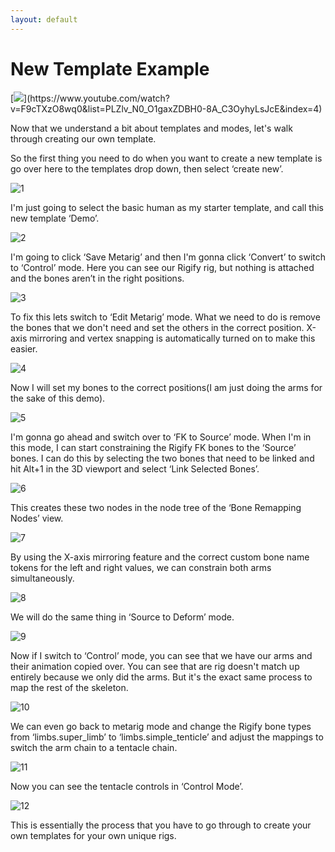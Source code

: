 ```yaml
---
layout: default
---
```


# New Template Example

[![](https://blender-tools-documentation.s3.amazonaws.com/ue-to-rigify/videos/thumbnails/new_template_example.png?)](https://www.youtube.com/watch?v=F9cTXzO8wq0&list=PLZlv_N0_O1gaxZDBH0-8A_C3OyhyLsJcE&index=4)


Now that we understand a bit about templates and modes, let's walk through creating our own template.

So the first thing you need to do when you want to create a new template is go over here to the templates drop down, then select ‘create new’.

![1](https://blender-tools-documentation.s3.amazonaws.com/ue-to-rigify/images/new_template_example/1.png)

I'm just going to select the basic human as my starter template, and call this new template ‘Demo’.

![2](https://blender-tools-documentation.s3.amazonaws.com/ue-to-rigify/images/new_template_example/2.png)

I'm going to click ‘Save Metarig’ and then I'm gonna click ‘Convert’ to switch to ‘Control’ mode. Here you can see our Rigify rig, but nothing is attached and the bones aren’t in the right positions.

![3](https://blender-tools-documentation.s3.amazonaws.com/ue-to-rigify/images/new_template_example/3.png)

To fix this lets switch to ‘Edit Metarig’ mode.  What we need to do is remove the bones that we don't need and set the others in the correct position. X-axis mirroring and vertex snapping is automatically turned on to make this easier.

![4](https://blender-tools-documentation.s3.amazonaws.com/ue-to-rigify/images/new_template_example/4.png)

Now I will set my bones to the correct positions(I am just doing the arms for the sake of this demo).

![5](https://blender-tools-documentation.s3.amazonaws.com/ue-to-rigify/images/new_template_example/5.png)

I'm gonna go ahead and switch over to ‘FK to Source’ mode. When I'm in this mode, I can start constraining the Rigify FK bones to the ‘Source’ bones.  I can do this by selecting the two bones that need to be linked and hit Alt+1 in the 3D viewport and select ‘Link Selected Bones’.

![6](https://blender-tools-documentation.s3.amazonaws.com/ue-to-rigify/images/new_template_example/6.png)

This creates these two nodes in the node tree of the ‘Bone Remapping Nodes’ view.

![7](https://blender-tools-documentation.s3.amazonaws.com/ue-to-rigify/images/new_template_example/7.png)

By using the X-axis mirroring feature and the correct custom bone name tokens for the left and right values, we can constrain both arms simultaneously.

![8](https://blender-tools-documentation.s3.amazonaws.com/ue-to-rigify/images/new_template_example/8.png)

We will do the same thing in ‘Source to Deform’ mode.

![9](https://blender-tools-documentation.s3.amazonaws.com/ue-to-rigify/images/new_template_example/9.png)

Now if I switch to ‘Control’ mode, you can see that we have our arms and their animation copied over. You can see that are rig doesn't match up entirely because we only did the arms. But it's the exact same process to map the rest of the skeleton.

![10](https://blender-tools-documentation.s3.amazonaws.com/ue-to-rigify/images/new_template_example/10.png)

We can even go back to metarig mode and change the Rigify bone types from ‘limbs.super_limb’ to ‘limbs.simple_tenticle’ and adjust the mappings to switch the arm chain to a tentacle chain.

![11](https://blender-tools-documentation.s3.amazonaws.com/ue-to-rigify/images/new_template_example/11.png)

Now you can see the tentacle controls in ‘Control Mode’.

![12](https://blender-tools-documentation.s3.amazonaws.com/ue-to-rigify/images/new_template_example/12.png)

This is essentially the process that you have to go through to create your own templates for your own unique rigs.

